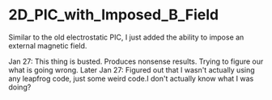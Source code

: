 # 2D_PIC_with_Imposed_B_Field
Similar to the old electrostatic PIC, I just added the ability to impose an external magnetic field. 

Jan 27: This thing is busted. Produces nonsense results. Trying to figure our what is going wrong. 
Later Jan 27: Figured out that I wasn't actually using any leapfrog code, just some weird code.I don't actually know what I was doing?
